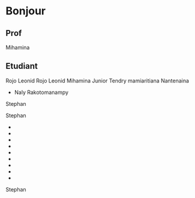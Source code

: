 # Bonjour

## Prof

Mihamina

## Etudiant


Rojo Leonid
Rojo Leonid
Mihamina
Junior
Tendry mamiaritiana
Nantenaina
- Naly Rakotomanampy

Stephan

Stephan


- 
-
-
-
-
-
-
-
-
Stephan


